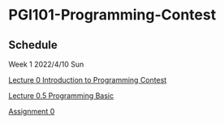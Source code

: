 # PGI101-Programming-Contest
## Schedule 
Week 1 2022/4/10 Sun 

[Lecture 0 Introduction to Programming Contest](https://github.com/PiggyHub/PGI101-Programming-Contest/blob/main/Week%201/Lecture%200.md)

[Lecture 0.5 Programming Basic](https://github.com/PiggyHub/PGI101-Programming-Contest/edit/main/Week%201/Lecture%201.md)
              
[Assignment 0](https://pintia.cn/problem-sets/17/problems/type/7)
